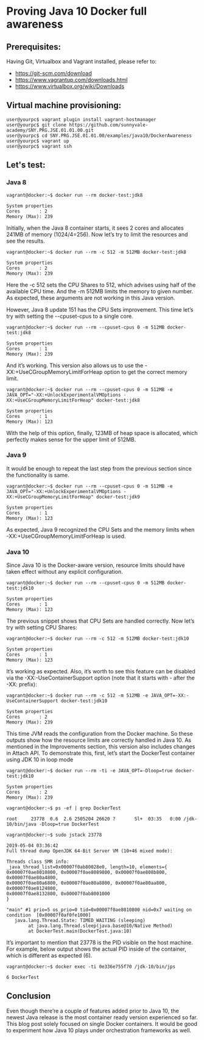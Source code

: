 
# Proving Java 10 Docker full awareness



## Prerequisites:

Having Git, Virtualbox and Vagrant installed, please refer to:

- https://git-scm.com/download
- https://www.vagrantup.com/downloads.html
- https://www.virtualbox.org/wiki/Downloads

## Virtual machine provisioning:

```
user@yourpc$ vagrant plugin install vagrant-hostmanager
user@yourpc$ git clone https://github.com/sunnyvale-academy/SNY.PRG.JSE.01.01.00.git
user@yourpc$ cd SNY.PRG.JSE.01.01.00/examples/java10/DockerAwareness
user@yourpc$ vagrant up
user@yourpc$ vagrant ssh 
```

## Let's test:

### Java 8

```
vagrant@docker:~$ docker run --rm docker-test:jdk8

System properties
Cores       : 2
Memory (Max): 239
```
Initially, when the Java 8 container starts, it sees 2 cores and allocates 241MB of memory (1024/4=256). Now let’s try to limit the resources and see the results.

```
vagrant@docker:~$ docker run --rm -c 512 -m 512MB docker-test:jdk8

System properties
Cores       : 2
Memory (Max): 239
```
Here the -c 512 sets the CPU Shares to 512, which advises using half of the available CPU time. And the -m 512MB limits the memory to given number. As expected, these arguments are not working in this Java version.

However, Java 8 update 151 has the CPU Sets improvement. This time let’s try with setting the --cpuset-cpus to a single core.

```
vagrant@docker:~$ docker run --rm --cpuset-cpus 0 -m 512MB docker-test:jdk8

System properties
Cores       : 1
Memory (Max): 239
```
And it’s working. This version also allows us to use the -XX:+UseCGroupMemoryLimitForHeap option to get the correct memory limit.

```
vagrant@docker:~$ docker run --rm --cpuset-cpus 0 -m 512MB -e JAVA_OPT="-XX:+UnlockExperimentalVMOptions -XX:+UseCGroupMemoryLimitForHeap" docker-test:jdk8

System properties
Cores       : 1
Memory (Max): 123
```
With the help of this option, finally, 123MB of heap space is allocated, which perfectly makes sense for the upper limit of 512MB.

### Java 9

It would be enough to repeat the last step from the previous section since the functionality is same.

```
vagrant@docker:~$ docker run --rm --cpuset-cpus 0 -m 512MB -e JAVA_OPT="-XX:+UnlockExperimentalVMOptions -XX:+UseCGroupMemoryLimitForHeap" docker-test:jdk9

System properties
Cores       : 1
Memory (Max): 123
```

As expected, Java 9 recognized the CPU Sets and the memory limits when -XX:+UseCGroupMemoryLimitForHeap is used.

### Java 10

Since Java 10 is the Docker-aware version, resource limits should have taken effect without any explicit configuration.

```
vagrant@docker:~$ docker run --rm --cpuset-cpus 0 -m 512MB docker-test:jdk10

System properties
Cores       : 1
Memory (Max): 123
```

The previous snippet shows that CPU Sets are handled correctly. Now let’s try with setting CPU Shares:

```
vagrant@docker:~$ docker run --rm -c 512 -m 512MB docker-test:jdk10

System properties
Cores       : 1
Memory (Max): 123
```

It’s working as expected. Also, it’s worth to see this feature can be disabled via the -XX:-UseContainerSupport option (note that it starts with - after the -XX: prefix):

```
vagrant@docker:~$ docker run --rm -c 512 -m 512MB -e JAVA_OPT=-XX:-UseContainerSupport docker-test:jdk10

System properties
Cores       : 2
Memory (Max): 239
```

This time JVM reads the configuration from the Docker machine. So these outputs show how the resource limits are correctly handled in Java 10. As mentioned in the Improvements section, this version also includes changes in Attach API. To demonstrate this, first, let’s start the DockerTest container using JDK 10 in loop mode

```
vagrant@docker:~$ docker run --rm -ti -e JAVA_OPT=-Dloop=true docker-test:jdk10

System properties
Cores       : 2
Memory (Max): 239

```

```
vagrant@docker:~$ ps -ef | grep DockerTest

root     23778  0.6  2.6 2505204 26620 ?       Sl+  03:35   0:00 /jdk-10/bin/java -Dloop=true DockerTest

vagrant@docker:~$ sudo jstack 23778

2019-05-04 03:36:42
Full thread dump OpenJDK 64-Bit Server VM (10+46 mixed mode):

Threads class SMR info:
_java_thread_list=0x00007f0ab80028e0, length=10, elements={
0x00007f0ae8010800, 0x00007f0ae8089800, 0x00007f0ae808b800, 0x00007f0ae80a4800,
0x00007f0ae80a6800, 0x00007f0ae80a8800, 0x00007f0ae80aa800, 0x00007f0ae8124800,
0x00007f0ae8132800, 0x00007f0ab8001000
}

"main" #1 prio=5 os_prio=0 tid=0x00007f0ae8010800 nid=0x7 waiting on condition  [0x00007f0af0fe1000]
   java.lang.Thread.State: TIMED_WAITING (sleeping)
        at java.lang.Thread.sleep(java.base@10/Native Method)
        at DockerTest.main(DockerTest.java:10)

```

It’s important to mention that 23778 is the PID visible on the host machine. For example, below output shows the actual PID inside of the container, which is different as expected (6).


```
vagrant@docker:~$ docker exec -ti 0e336e755f70 /jdk-10/bin/jps

6 DockerTest
```

## Conclusion
Even though there’re a couple of features added prior to Java 10, the newest Java release is the most container ready version experienced so far. This blog post solely focused on single Docker containers. It would be good to experiment how Java 10 plays under orchestration frameworks as well.